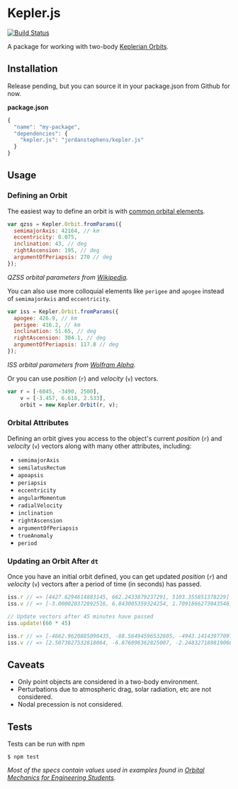 # Kepler.js

[![Build Status](https://travis-ci.org/jordanstephens/kepler.js.svg?branch=master)](https://travis-ci.org/jordanstephens/kepler.js)

A package for working with two-body [Keplerian Orbits][0].

## Installation

Release pending, but you can source it in your package.json from Github for now.

**package.json**

```javascript
{
  "name": "my-package",
  "dependencies": {
    "kepler.js": "jordanstephens/kepler.js"
  }
}
```

## Usage

### Defining an Orbit

The easiest way to define an orbit is with [common orbital elements][1].

```javascript
var qzss = Kepler.Orbit.fromParams({
  semimajorAxis: 42164, // km
  eccentricity: 0.075,
  inclination: 43, // deg
  rightAscension: 195, // deg
  argumentOfPeriapsis: 270 // deg
});
```

*QZSS orbital parameters from [Wikipedia][2].*

You can also use more colloquial elements like `perigee` and `apogee` instead of `semimajorAxis` and `eccentricity`.

```javascript
var iss = Kepler.Orbit.fromParams({
  apogee: 426.9, // km
  perigee: 416.2, // km
  inclination: 51.65, // deg
  rightAscension: 304.1, // deg
  argumentOfPeriapsis: 117.8 // deg
});
```

*ISS orbital parameters from [Wolfram Alpha][3].*

Or you can use *position* (`r`) and *velocity* (`v`) vectors.

```javascript
var r = [-6045, -3490, 2500],
    v = [-3.457, 6.618, 2.533],
    orbit = new Kepler.Orbit(r, v);
```

### Orbital Attributes

Defining an orbit gives you access to the object's current *position* (`r`) and *velocity* (`v`) vectors along with many other attributes, including:

* `semimajorAxis`
* `semilatusRectum`
* `apoapsis`
* `periapsis`
* `eccentricity`
* `angularMomentum`
* `radialVelocity`
* `inclination`
* `rightAscension`
* `argumentOfPeriapsis`
* `trueAnomaly`
* `period`

### Updating an Orbit After `dt`

Once you have an initial orbit defined, you can get updated *position* (`r`) and *velocity* (`v`) vectors after a period of time (in seconds) has passed.

```javascript
iss.r // => [4427.6294614883145, 662.2433879237291, 5103.355851378229]
iss.v // => [-3.000020372892516, 6.843005359324254, 1.7091866273043546]

// Update vectors after 45 minutes have passed
iss.update!(60 * 45)

iss.r // => [-4662.9620885090435, -88.56494596532605, -4943.141439770972]
iss.v // => [2.5073027532818064, -6.876096362825007, -2.248327189819066]
```

## Caveats

* Only point objects are considered in a two-body environment.
* Perturbations due to atmospheric drag, solar radiation, etc are not considered.
* Nodal precession is not considered.

## Tests

Tests can be run with npm

    $ npm test

*Most of the specs contain values used in examples found in [Orbital Mechanics for Engineering Students][4].*

[0]: http://en.wikipedia.org/wiki/Kepler_orbit
[1]: http://en.wikipedia.org/wiki/Orbital_elements
[2]: http://en.wikipedia.org/wiki/Quasi-Zenith_Satellite_System
[3]: http://www.wolframalpha.com/input/?i=ISS+orbit
[4]: http://booksite.elsevier.com/9780123747785/
